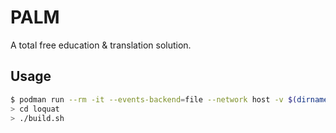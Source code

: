 # PALM

A total free education &amp; translation solution.

## Usage

```bash
$ podman run --rm -it --events-backend=file --network host -v $(dirname $PWD):/workspace:z ubuntu:latest
> cd loquat
> ./build.sh
```
